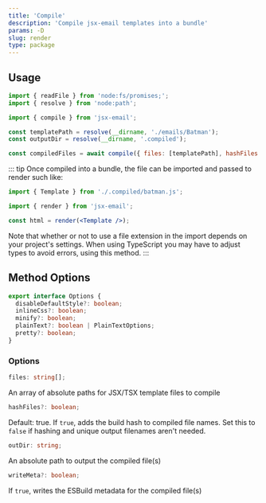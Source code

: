 ```yaml
---
title: 'Compile'
description: 'Compile jsx-email templates into a bundle'
params: -D
slug: render
type: package
---
```


<!--@include: @/include/header.md-->

<!--@include: @/include/install.md-->

## Usage

```jsx
import { readFile } from 'node:fs/promises;';
import { resolve } from 'node:path';

import { compile } from 'jsx-email';

const templatePath = resolve(__dirname, './emails/Batman');
const outputDir = resolve(__dirname, '.compiled');

const compiledFiles = await compile({ files: [templatePath], hashFiles: false, outDir });
```

::: tip
Once compiled into a bundle, the file can be imported and passed to render such like:

```jsx
import { Template } from './.compiled/batman.js';

import { render } from 'jsx-email';

const html = render(<Template />);
```

Note that whether or not to use a file extension in the import depends on your project's settings. When using TypeScript you may have to adjust types to avoid errors, using this method.
:::

## Method Options

```ts
export interface Options {
  disableDefaultStyle?: boolean;
  inlineCss?: boolean;
  minify?: boolean;
  plainText?: boolean | PlainTextOptions;
  pretty?: boolean;
}
```

### Options

```ts
files: string[];
```

An array of absolute paths for JSX/TSX template files to compile

```ts
hashFiles?: boolean;
```

Default: true. If `true`, adds the build hash to compiled file names. Set this to `false` if hashing and unique output filenames aren't needed.

```ts
outDir: string;
```

An absolute path to output the compiled file(s)

```ts
writeMeta?: boolean;
```

If `true`, writes the ESBuild metadata for the compiled file(s)
